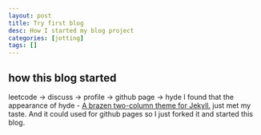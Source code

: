 ```yaml
---
layout: post
title: Try first blog
desc: How I started my blog project
categories: [jotting]
tags: []
---
```


## how this blog started

leetcode -> discuss -> profile -> github page -> hyde
I found that the appearance of hyde - [A brazen two-column theme for Jekyll.](https://github.com/poole/hyde) just met my taste.
And it could used for github pages so I just forked it and started this blog.
